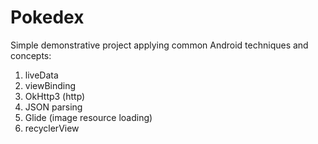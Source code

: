 # Pokedex

Simple demonstrative project applying common Android techniques and concepts:

1. liveData
2. viewBinding
3. OkHttp3 (http)
4. JSON parsing
5. Glide (image resource loading)
5. recyclerView
